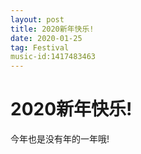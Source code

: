 ```yaml
---
layout: post
title: 2020新年快乐!
date: 2020-01-25
tag: Festival
music-id:1417483463
---
```



# 2020新年快乐!

今年也是没有年的一年哦!
